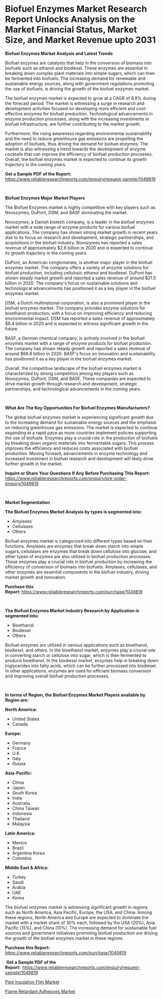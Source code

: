 <p><h1>Biofuel Enzymes Market Research Report Unlocks Analysis on the Market Financial Status, Market Size, and Market Revenue upto 2031</h1></p><p><strong>Biofuel Enzymes Market Analysis and Latest Trends</strong></p>
<p><p>Biofuel enzymes are catalysts that help in the conversion of biomass into biofuels such as ethanol and biodiesel. These enzymes are essential in breaking down complex plant materials into simple sugars, which can then be fermented into biofuels. The increasing demand for renewable and sustainable energy sources, along with government regulations promoting the use of biofuels, is driving the growth of the biofuel enzymes market.</p><p>The biofuel enzymes market is expected to grow at a CAGR of 8.8% during the forecast period. The market is witnessing a surge in research and development activities focused on developing more efficient and cost-effective enzymes for biofuel production. Technological advancements in enzyme production processes, along with the increasing investments in biofuel infrastructure, are further contributing to the market growth.</p><p>Furthermore, the rising awareness regarding environmental sustainability and the need to reduce greenhouse gas emissions are propelling the adoption of biofuels, thus driving the demand for biofuel enzymes. The market is also witnessing a trend towards the development of enzyme cocktails that can improve the efficiency of biofuel production processes. Overall, the biofuel enzymes market is expected to continue its growth trajectory in the coming years.</p></p>
<p><strong>Get a Sample PDF of the Report:&nbsp;</strong> <a href="https://www.reliableresearchreports.com/enquiry/request-sample/1049819">https://www.reliableresearchreports.com/enquiry/request-sample/1049819</a></p>
<p>&nbsp;</p>
<p><strong>Biofuel Enzymes Major Market Players</strong></p>
<p><p>The Biofuel Enzymes market is highly competitive with key players such as Novozymes, DuPont, DSM, and BASF dominating the market. </p><p>Novozymes, a Danish biotech company, is a leader in the biofuel enzymes market with a wide range of enzyme products for various biofuel applications. The company has shown strong market growth in recent years due to its focus on research and development, strategic partnerships, and acquisitions in the biofuel industry. Novozymes has reported a sales revenue of approximately $2.6 billion in 2020 and is expected to continue its growth trajectory in the coming years.</p><p>DuPont, an American conglomerate, is another major player in the biofuel enzymes market. The company offers a variety of enzyme solutions for biofuel production, including cellulosic ethanol and biodiesel. DuPont has shown steady market growth and reported a sales revenue of around $21.5 billion in 2020. The company's focus on sustainable solutions and technological advancements has positioned it as a key player in the biofuel enzymes market.</p><p>DSM, a Dutch multinational corporation, is also a prominent player in the biofuel enzymes market. The company provides enzyme solutions for bioethanol production, with a focus on improving efficiency and reducing environmental impact. DSM has reported a sales revenue of approximately $9.4 billion in 2020 and is expected to witness significant growth in the future.</p><p>BASF, a German chemical company, is actively involved in the biofuel enzymes market with a range of enzyme products for biofuel production. The company has shown steady growth and reported a sales revenue of around $66.8 billion in 2020. BASF's focus on innovation and sustainability has positioned it as a key player in the biofuel enzymes market.</p><p>Overall, the competitive landscape of the biofuel enzymes market is characterized by strong competition among key players such as Novozymes, DuPont, DSM, and BASF. These companies are expected to drive market growth through research and development, strategic partnerships, and technological advancements in the coming years.</p></p>
<p>&nbsp;</p>
<p><strong>What Are The Key Opportunities For Biofuel Enzymes Manufacturers?</strong></p>
<p><p>The global biofuel enzymes market is experiencing significant growth due to the increasing demand for sustainable energy sources and the emphasis on reducing greenhouse gas emissions. The market is expected to continue expanding at a rapid pace as more countries implement policies supporting the use of biofuels. Enzymes play a crucial role in the production of biofuels by breaking down organic materials into fermentable sugars. This process improves the efficiency and reduces costs associated with biofuel production. Moving forward, advancements in enzyme technology and increased investment in biofuel research and development will likely drive further growth in the market.</p></p>
<p><strong>Inquire or Share Your Questions If Any Before Purchasing This Report:</strong> <a href="https://www.reliableresearchreports.com/enquiry/pre-order-enquiry/1049819">https://www.reliableresearchreports.com/enquiry/pre-order-enquiry/1049819</a></p>
<p>&nbsp;</p>
<p><strong>Market Segmentation</strong></p>
<p><strong>The Biofuel Enzymes Market Analysis by types is segmented into:</strong></p>
<p><ul><li>Amylases</li><li>Cellulases</li><li>Others</li></ul></p>
<p><p>Biofuel enzymes market is categorized into different types based on their functions. Amylases are enzymes that break down starch into simple sugars, cellulases are enzymes that break down cellulose into glucose, and other types of enzymes are also utilized in biofuel production processes. These enzymes play a crucial role in biofuel production by increasing the efficiency of conversion of biomass into biofuels. Amylases, cellulases, and other enzymes are essential components in the biofuel industry, driving market growth and innovation.</p></p>
<p><strong>Purchase this Report:&nbsp;</strong><a href="https://www.reliableresearchreports.com/purchase/1049819">https://www.reliableresearchreports.com/purchase/1049819</a></p>
<p>&nbsp;</p>
<p><strong>The Biofuel Enzymes Market Industry Research by Application is segmented into:</strong></p>
<p><ul><li>Bioethanol</li><li>Biodiesel</li><li>Others</li></ul></p>
<p><p>Biofuel enzymes are utilized in various applications such as bioethanol, biodiesel, and others. In the bioethanol market, enzymes play a crucial role in converting starch or cellulose into sugar, which is then fermented to produce bioethanol. In the biodiesel market, enzymes help in breaking down triglycerides into fatty acids, which can be further processed into biodiesel. In other applications, enzymes are used for efficient biomass conversion and improving overall biofuel production processes.</p></p>
<p>&nbsp;</p>
<p><strong>In terms of Region, the Biofuel Enzymes Market Players available by Region are:</strong></p>
<p>
    <p> <strong> North America: </strong>
        <ul>
            <li>United States</li>
            <li>Canada</li>
        </ul>
        </p> 
    <p> <strong> Europe: </strong>
        <ul>
            <li>Germany</li>
            <li>France</li>
            <li>U.K.</li>
            <li>Italy</li>
            <li>Russia</li>
        </ul>
        </p> 
    <p> <strong> Asia-Pacific: </strong>
        <ul>
            <li>China</li>
            <li>Japan</li>
            <li>South Korea</li>
            <li>India</li>
            <li>Australia</li>
            <li>China Taiwan</li>
            <li>Indonesia</li>
            <li>Thailand</li>
            <li>Malaysia</li>
        </ul>
        </p> 
    <p> <strong> Latin America: </strong>
        <ul>
            <li>Mexico</li>
            <li>Brazil</li>
            <li>Argentina Korea</li>
            <li>Colombia</li>
        </ul>
        </p> 
    <p> <strong> Middle East & Africa: </strong>
        <ul>
            <li>Turkey</li>
            <li>Saudi</li>
            <li>Arabia</li>
            <li>UAE</li>
            <li>Korea</li>
        </ul>
    </p>
    </p>
<p><p>The biofuel enzymes market is witnessing significant growth in regions such as North America, Asia Pacific, Europe, the USA, and China. Among these regions, North America and Europe are expected to dominate the market with a market share of 30% each, followed by the USA (20%), Asia Pacific (15%), and China (10%). The increasing demand for sustainable fuel sources and government initiatives promoting biofuel production are driving the growth of the biofuel enzymes market in these regions.</p></p>
<p><strong>Purchase this Report: </strong><a href="https://www.reliableresearchreports.com/purchase/1049819">https://www.reliableresearchreports.com/purchase/1049819</a></p>
<p>&nbsp;<strong>Get a Sample PDF of the Report:&nbsp;&nbsp;</strong><a href="https://www.reliableresearchreports.com/enquiry/request-sample/1049819">https://www.reliableresearchreports.com/enquiry/request-sample/1049819</a></p>
<p><strong></strong></p>
<p><p><a href="https://simplistic-meeting-7ee.notion.site/Pipe-Insulation-Film-Market-Research-Report-Provides-Critical-Insights-that-can-help-Shape-Business--163eee19ab2a496eac44c4e5915ff809">Pipe Insulation Film Market</a></p><p><a href="https://github.com/Sinjinluong3e0awx2m195k76/Market-Research-Report-List-1/blob/main/flame-retardant-adhesives-market.md">Flame Retardant Adhesives Market</a></p></p>